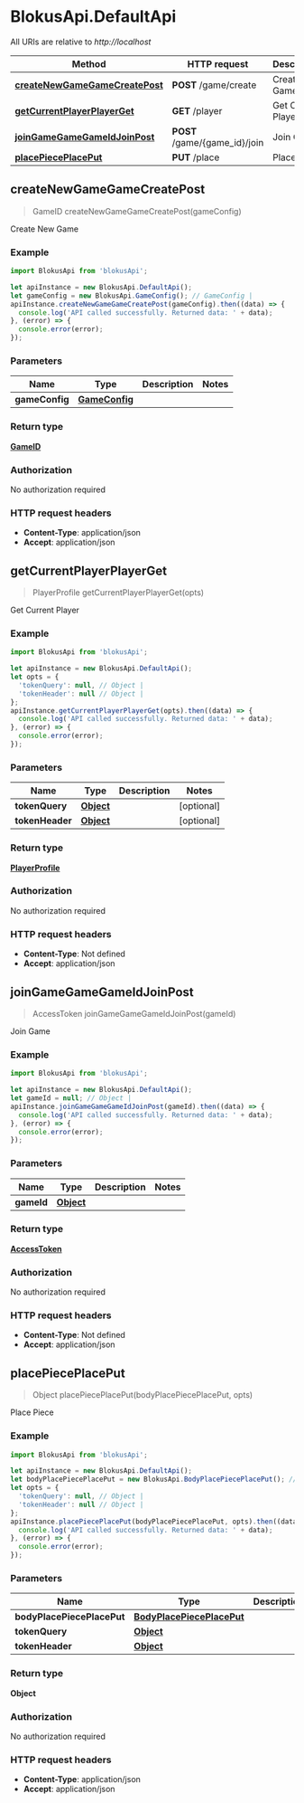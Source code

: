 # BlokusApi.DefaultApi

All URIs are relative to *http://localhost*

Method | HTTP request | Description
------------- | ------------- | -------------
[**createNewGameGameCreatePost**](DefaultApi.md#createNewGameGameCreatePost) | **POST** /game/create | Create New Game
[**getCurrentPlayerPlayerGet**](DefaultApi.md#getCurrentPlayerPlayerGet) | **GET** /player | Get Current Player
[**joinGameGameGameIdJoinPost**](DefaultApi.md#joinGameGameGameIdJoinPost) | **POST** /game/{game_id}/join | Join Game
[**placePiecePlacePut**](DefaultApi.md#placePiecePlacePut) | **PUT** /place | Place Piece



## createNewGameGameCreatePost

> GameID createNewGameGameCreatePost(gameConfig)

Create New Game

### Example

```javascript
import BlokusApi from 'blokusApi';

let apiInstance = new BlokusApi.DefaultApi();
let gameConfig = new BlokusApi.GameConfig(); // GameConfig | 
apiInstance.createNewGameGameCreatePost(gameConfig).then((data) => {
  console.log('API called successfully. Returned data: ' + data);
}, (error) => {
  console.error(error);
});

```

### Parameters


Name | Type | Description  | Notes
------------- | ------------- | ------------- | -------------
 **gameConfig** | [**GameConfig**](GameConfig.md)|  | 

### Return type

[**GameID**](GameID.md)

### Authorization

No authorization required

### HTTP request headers

- **Content-Type**: application/json
- **Accept**: application/json


## getCurrentPlayerPlayerGet

> PlayerProfile getCurrentPlayerPlayerGet(opts)

Get Current Player

### Example

```javascript
import BlokusApi from 'blokusApi';

let apiInstance = new BlokusApi.DefaultApi();
let opts = {
  'tokenQuery': null, // Object | 
  'tokenHeader': null // Object | 
};
apiInstance.getCurrentPlayerPlayerGet(opts).then((data) => {
  console.log('API called successfully. Returned data: ' + data);
}, (error) => {
  console.error(error);
});

```

### Parameters


Name | Type | Description  | Notes
------------- | ------------- | ------------- | -------------
 **tokenQuery** | [**Object**](.md)|  | [optional] 
 **tokenHeader** | [**Object**](.md)|  | [optional] 

### Return type

[**PlayerProfile**](PlayerProfile.md)

### Authorization

No authorization required

### HTTP request headers

- **Content-Type**: Not defined
- **Accept**: application/json


## joinGameGameGameIdJoinPost

> AccessToken joinGameGameGameIdJoinPost(gameId)

Join Game

### Example

```javascript
import BlokusApi from 'blokusApi';

let apiInstance = new BlokusApi.DefaultApi();
let gameId = null; // Object | 
apiInstance.joinGameGameGameIdJoinPost(gameId).then((data) => {
  console.log('API called successfully. Returned data: ' + data);
}, (error) => {
  console.error(error);
});

```

### Parameters


Name | Type | Description  | Notes
------------- | ------------- | ------------- | -------------
 **gameId** | [**Object**](.md)|  | 

### Return type

[**AccessToken**](AccessToken.md)

### Authorization

No authorization required

### HTTP request headers

- **Content-Type**: Not defined
- **Accept**: application/json


## placePiecePlacePut

> Object placePiecePlacePut(bodyPlacePiecePlacePut, opts)

Place Piece

### Example

```javascript
import BlokusApi from 'blokusApi';

let apiInstance = new BlokusApi.DefaultApi();
let bodyPlacePiecePlacePut = new BlokusApi.BodyPlacePiecePlacePut(); // BodyPlacePiecePlacePut | 
let opts = {
  'tokenQuery': null, // Object | 
  'tokenHeader': null // Object | 
};
apiInstance.placePiecePlacePut(bodyPlacePiecePlacePut, opts).then((data) => {
  console.log('API called successfully. Returned data: ' + data);
}, (error) => {
  console.error(error);
});

```

### Parameters


Name | Type | Description  | Notes
------------- | ------------- | ------------- | -------------
 **bodyPlacePiecePlacePut** | [**BodyPlacePiecePlacePut**](BodyPlacePiecePlacePut.md)|  | 
 **tokenQuery** | [**Object**](.md)|  | [optional] 
 **tokenHeader** | [**Object**](.md)|  | [optional] 

### Return type

**Object**

### Authorization

No authorization required

### HTTP request headers

- **Content-Type**: application/json
- **Accept**: application/json

